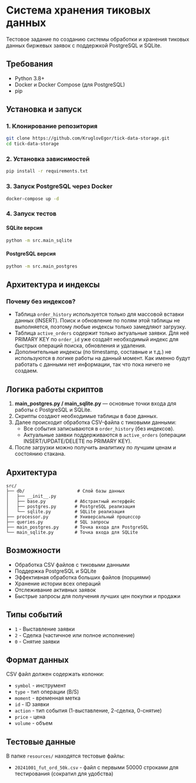 # Система хранения тиковых данных

Тестовое задание по созданию системы обработки и хранения тиковых данных биржевых заявок с поддержкой PostgreSQL и SQLite.

## Требования

- Python 3.8+
- Docker и Docker Compose (для PostgreSQL)
- pip

## Установка и запуск

### 1. Клонирование репозитория
```bash
git clone https://github.com/KruglovEgor/tick-data-storage.git
cd tick-data-storage
```

### 2. Установка зависимостей
```bash
pip install -r requirements.txt
```

### 3. Запуск PostgreSQL через Docker
```bash
docker-compose up -d
```

### 4. Запуск тестов

#### SQLite версия
```bash
python -m src.main_sqlite
```

#### PostgreSQL версия
```bash
python -m src.main_postgres
```

## Архитектура и индексы

### Почему без индексов?
- Таблица `order_history` используется только для массовой вставки данных (INSERT). Поиск и обновление по полям этой таблицы не выполняется, поэтому любые индексы только замедляют загрузку.
- Таблица `active_orders` содержит только актуальные заявки. Для неё PRIMARY KEY по `order_id` уже создаёт необходимый индекс для быстрых операций поиска, обновления и удаления.
- Дополнительные индексы (по timestamp, составные и т.д.) не используются в логике работы на данный момент. Как именно будут работать с данными нет информации, так что пока ничего не создаем.


## Логика работы скриптов

1. **main_postgres.py / main_sqlite.py** — основные точки входа для работы с PostgreSQL и SQLite.
2. Скрипты создают необходимые таблицы в базе данных.
3. Далее происходит обработка CSV-файла с тиковыми данными:
    - Все события записываются в `order_history` (без индексов).
    - Актуальные заявки поддерживаются в `active_orders` (операции INSERT/UPDATE/DELETE по PRIMARY KEY).
4. После загрузки можно получить аналитику по лучшим ценам и состоянию стакана.


## Архитектура

```
src/
├── db/                    # Слой базы данных
│   ├── __init__.py
│   ├── base.py           # Абстрактный интерфейс
│   ├── postgres.py       # PostgreSQL реализация
│   └── sqlite.py         # SQLite реализация
├── processor.py          # Универсальный процессор
├── queries.py            # SQL запросы
├── main_postgres.py      # Точка входа для PostgreSQL
└── main_sqlite.py        # Точка входа для SQLite
```

## Возможности

- Обработка CSV файлов с тиковыми данными
- Поддержка PostgreSQL и SQLite
- Эффективная обработка больших файлов (порциями)
- Хранение истории всех операций
- Отслеживание активных заявок
- Быстрые запросы для получения лучших цен покупки и продажи

## Типы событий

- `1` - Выставление заявки
- `2` - Сделка (частичное или полное исполнение)
- `0` - Снятие заявки

## Формат данных

CSV файл должен содержать колонки:
- `symbol` - инструмент
- `type` - тип операции (B/S)
- `moment` - временная метка
- `id` - ID заявки
- `action` - тип события (1-выставление, 2-сделка, 0-снятие)
- `price` - цена
- `volume` - объем

## Тестовые данные

В папке `resources/` находятся тестовые файлы:
- `20241001_fut_ord_50k.csv` - файл с первыми 50000 строками для тестирования (сократил для удобства)